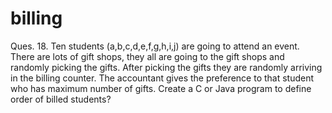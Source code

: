 # billing
Ques. 18. Ten students (a,b,c,d,e,f,g,h,i,j) are going to attend an event. There are lots of gift shops, 
    they all are going to the gift shops and randomly picking the gifts. After picking the gifts they are 
    randomly arriving in the billing counter. The accountant gives the preference to that student who has 
    maximum number of gifts. Create a C or Java program to define order of billed students?
